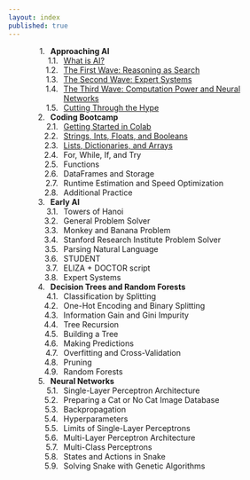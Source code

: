 ```yaml
---
layout: index
published: true
---
```

<!-- css taken from https://stackoverflow.com/questions/4098195/can-ordered-list-produce-result-that-looks-like-1-1-1-2-1-3-instead-of-just-1 -->
<head>
    <style type="text/css">
    ol {
    counter-reset: item;
    }
    ol li {
        display: block;
        position: relative;
    }
    ol li:before {
        content: counters(item, ".")".";
        counter-increment: item;
        position: absolute;
        margin-right: 100%;
        right: 10px; /* space between number and text */
    }
    </style>
</head>
<div style="width:100%; max-width:400px; margin:auto">
<ol>
 <li><b>Approaching AI</b>
    <ol>
      <li><a href='https://aihigh.github.io/intro-to-ai/modules/approaching ai/what-is-ai/'>What is AI?</a></li>
      <li><a href='https://aihigh.github.io/intro-to-ai/modules/approaching ai/the-first-wave-reasoning-as-search/'>The First Wave: Reasoning as Search</a></li>
      <li><a href='https://aihigh.github.io/intro-to-ai/modules/approaching ai/the-second-wave-expert-systems/'>The Second Wave: Expert Systems</a></li>
      <li><a href='https://aihigh.github.io/intro-to-ai/modules/approaching ai/the-third-wave-computation-power-neural-networks/'>The Third Wave: Computation Power and Neural Networks</a></li>
      <li><a href='https://aihigh.github.io/intro-to-ai/modules/approaching ai/cutting-through-the-hype/'>Cutting Through the Hype</a></li>
    </ol>
  </li>
<li><b>Coding Bootcamp</b>
    <ol>
      <li><a href='https://aihigh.github.io/intro-to-ai/modules/coding bootcamp/getting-started-in-colab/'>Getting Started in Colab</a></li>
      <li><a href='https://aihigh.github.io/intro-to-ai/modules/coding bootcamp/strings-ints-floats-booleans/'>Strings, Ints, Floats, and Booleans</a></li>
      <li><a href='https://aihigh.github.io/intro-to-ai/modules/coding bootcamp/lists-dictionaries-arrays/'>Lists, Dictionaries, and Arrays</a></li>
      <li>For, While, If, and Try</li>
      <li>Functions</li>
      <li>DataFrames and Storage</li>
      <li>Runtime Estimation and Speed Optimization</li>
      <li>Additional Practice</li><!-- link to khan academy, codecademy, etc -->
    </ol>
  </li>
<li><b>Early AI</b>
    <ol>
        <li>Towers of Hanoi</li>
        <li>General Problem Solver</li>
        <li>Monkey and Banana Problem</li>
        <li>Stanford Research Institute Problem Solver</li>
        <li>Parsing Natural Language</li>
        <li>STUDENT</li><!--https://dspace.mit.edu/bitstream/handle/1721.1/6903/AITR-219.pdf?sequence=2&isAllowed=y-->
        <li>ELIZA + DOCTOR script</li>
        <li>Expert Systems</li><!-- won't spend as much time on this because expert systems by definition need a bunch of rules from experts. but we'll go through how expert systems are designed (knowledge base, inference engine) and make a smaller expert system for some situation? -->
    </ol>
</li>
<li><b>Decision Trees and Random Forests</b>
    <ol>
        <li>Classification by Splitting</li>
        <li>One-Hot Encoding and Binary Splitting</li>
        <li>Information Gain and Gini Impurity</li>
        <li>Tree Recursion</li>
        <li>Building a Tree</li>
        <li>Making Predictions</li>
        <li>Overfitting and Cross-Validation</li>
        <li>Pruning</li>
        <li>Random Forests</li>
    </ol>
  </li>
<li><b>Neural Networks</b>
    <ol>
        <li>Single-Layer Perceptron Architecture</li>
        <li>Preparing a Cat or No Cat Image Database</li>
        <li>Backpropagation</li>
        <li>Hyperparameters</li>
        <li>Limits of Single-Layer Perceptrons</li>
        <li>Multi-Layer Perceptron Architecture</li>
        <li>Multi-Class Perceptrons</li><!-- put dog images in as well >> cat, dog, or neither? -->
        <li>States and Actions in Snake</li>
        <li>Solving Snake with Genetic Algorithms</li><!-- https://theailearner.com/2018/11/09/snake-game-with-genetic-algorithm/ | https://www.youtube.com/watch?v=R9OHn5ZF4Uo -->
    </ol>
  </li>
</ol>
</div>
